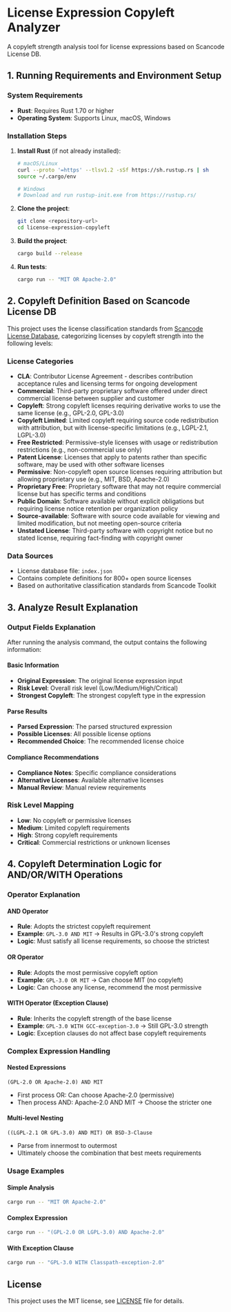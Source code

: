 # License Expression Copyleft Analyzer

A copyleft strength analysis tool for license expressions based on Scancode License DB.

## 1. Running Requirements and Environment Setup

### System Requirements
- **Rust**: Requires Rust 1.70 or higher
- **Operating System**: Supports Linux, macOS, Windows

### Installation Steps
1. **Install Rust** (if not already installed):
   ```bash
   # macOS/Linux
   curl --proto '=https' --tlsv1.2 -sSf https://sh.rustup.rs | sh
   source ~/.cargo/env
   
   # Windows
   # Download and run rustup-init.exe from https://rustup.rs/
   ```

2. **Clone the project**:
   ```bash
   git clone <repository-url>
   cd license-expression-copyleft
   ```

3. **Build the project**:
   ```bash
   cargo build --release
   ```

4. **Run tests**:
   ```bash
   cargo run -- "MIT OR Apache-2.0"
   ```

## 2. Copyleft Definition Based on Scancode License DB

This project uses the license classification standards from [Scancode License Database](https://github.com/nexB/scancode-toolkit), categorizing licenses by copyleft strength into the following levels:

### License Categories
- **CLA**: Contributor License Agreement - describes contribution acceptance rules and licensing terms for ongoing development
- **Commercial**: Third-party proprietary software offered under direct commercial license between supplier and customer
- **Copyleft**: Strong copyleft licenses requiring derivative works to use the same license (e.g., GPL-2.0, GPL-3.0)
- **Copyleft Limited**: Limited copyleft requiring source code redistribution with attribution, but with license-specific limitations (e.g., LGPL-2.1, LGPL-3.0)
- **Free Restricted**: Permissive-style licenses with usage or redistribution restrictions (e.g., non-commercial use only)
- **Patent License**: Licenses that apply to patents rather than specific software, may be used with other software licenses
- **Permissive**: Non-copyleft open source licenses requiring attribution but allowing proprietary use (e.g., MIT, BSD, Apache-2.0)
- **Proprietary Free**: Proprietary software that may not require commercial license but has specific terms and conditions
- **Public Domain**: Software available without explicit obligations but requiring license notice retention per organization policy
- **Source-available**: Software with source code available for viewing and limited modification, but not meeting open-source criteria
- **Unstated License**: Third-party software with copyright notice but no stated license, requiring fact-finding with copyright owner

### Data Sources
- License database file: `index.json`
- Contains complete definitions for 800+ open source licenses
- Based on authoritative classification standards from Scancode Toolkit

## 3. Analyze Result Explanation

### Output Fields Explanation
After running the analysis command, the output contains the following information:

#### Basic Information
- **Original Expression**: The original license expression input
- **Risk Level**: Overall risk level (Low/Medium/High/Critical)
- **Strongest Copyleft**: The strongest copyleft type in the expression

#### Parse Results
- **Parsed Expression**: The parsed structured expression
- **Possible Licenses**: All possible license options
- **Recommended Choice**: The recommended license choice

#### Compliance Recommendations
- **Compliance Notes**: Specific compliance considerations
- **Alternative Licenses**: Available alternative licenses
- **Manual Review**: Manual review requirements

### Risk Level Mapping
- **Low**: No copyleft or permissive licenses
- **Medium**: Limited copyleft requirements
- **High**: Strong copyleft requirements
- **Critical**: Commercial restrictions or unknown licenses

## 4. Copyleft Determination Logic for AND/OR/WITH Operations

### Operator Explanation

#### AND Operator
- **Rule**: Adopts the strictest copyleft requirement
- **Example**: `GPL-3.0 AND MIT` → Results in GPL-3.0's strong copyleft
- **Logic**: Must satisfy all license requirements, so choose the strictest

#### OR Operator
- **Rule**: Adopts the most permissive copyleft option
- **Example**: `GPL-3.0 OR MIT` → Can choose MIT (no copyleft)
- **Logic**: Can choose any license, recommend the most permissive

#### WITH Operator (Exception Clause)
- **Rule**: Inherits the copyleft strength of the base license
- **Example**: `GPL-3.0 WITH GCC-exception-3.0` → Still GPL-3.0 strength
- **Logic**: Exception clauses do not affect base copyleft requirements

### Complex Expression Handling

#### Nested Expressions
```
(GPL-2.0 OR Apache-2.0) AND MIT
```
- First process OR: Can choose Apache-2.0 (permissive)
- Then process AND: Apache-2.0 AND MIT → Choose the stricter one

#### Multi-level Nesting
```
((LGPL-2.1 OR GPL-3.0) AND MIT) OR BSD-3-Clause
```
- Parse from innermost to outermost
- Ultimately choose the combination that best meets requirements

### Usage Examples

#### Simple Analysis
```bash
cargo run -- "MIT OR Apache-2.0"
```

#### Complex Expression
```bash
cargo run -- "(GPL-2.0 OR LGPL-3.0) AND Apache-2.0"
```

#### With Exception Clause
```bash
cargo run -- "GPL-3.0 WITH Classpath-exception-2.0"
```

## License

This project uses the MIT license, see [LICENSE](LICENSE) file for details.